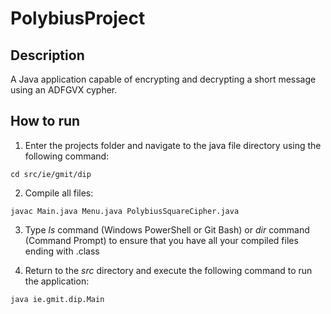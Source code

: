 # PolybiusProject

## Description

A Java application capable of encrypting and decrypting a short message using an ADFGVX cypher.

## How to run

1.	Enter the projects folder and navigate to the java file directory using the following command:

```cd src/ie/gmit/dip```

2. Compile all files:

```javac Main.java Menu.java PolybiusSquareCipher.java```

3. Type *ls* command (Windows PowerShell or Git Bash) or *dir* command (Command Prompt) to ensure that you have all your compiled files ending with .class

4. Return to the *src* directory and execute the following command to run the application:

```java ie.gmit.dip.Main```

